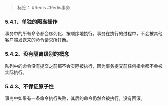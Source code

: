 > 标签： #Redis #Redis事务 

### 5.4.1、单独的隔离操作

事务中的所有命令都会序列化、按顺序地执行。事务在执行的过程中，不会被其他客户端发送来的命令请求所打断。

### 5.4.2、没有隔离级别的概念

队列中的命令没有提交之前都不会实际被执行，因为事务提交前任何指令都不会被实际执行。

### 5.4.3、不保证原子性

事务中如果有一条命令执行失败，其后的命令仍然会被执行，没有回滚。